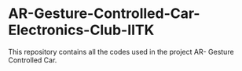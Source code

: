 # AR-Gesture-Controlled-Car-Electronics-Club-IITK
This repository contains all the codes used in the project AR- Gesture Controlled Car.
